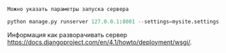 
```python
Можно указать параметры запуска сервера

python manage.py runserver 127.0.0.1:8001 --settings=mysite.settings

```


Информация как разворачивать сервер
https://docs.djangoproject.com/en/4.1/howto/deployment/wsgi/.